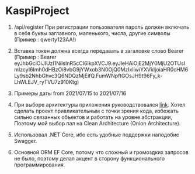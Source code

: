 # KaspiProject

1. /api/register При регистрации пользователя пароль должен включать в себя буквы заглавного, маленького, числа, другие символы (Пример : qwerty123AA!)

2. Вставка токен должна всегда передавать в загаловке слово Bearer (Пример : Bearer eyJhbGciOiJIUzI1NiIsInR5cCI6IkpXVCJ9.eyJleHAiOjE2MjY0MjU2OTUsImlzcyI6Imh0dHBzOi8vbG9jYWxob3N0OjQ0MzIxIiwiYXVkIjoiaHR0cHM6Ly9sb2NhbGhvc3Q6NDQzMjEifQ.FumWNpftGOsJH9t96Fy_k-LhWLEJV_ryTVU7z910Ktg)

3. Примеры даты from 2021/07/15 to 2021/07/16

4. При выборе архитектуры приложения руководствовался [link](https://docs.microsoft.com/en-us/dotnet/architecture/modern-web-apps-azure/common-web-application-architectures). Хотел сделать проект привликательным с точки зрения кода, избежать сильно связанных объектов и работать на уровне абстракции, Поэтому мой выбор пал на Clean Architecture (Onion Architecture).

5. Использовал .NET Core, ибо есть удобные поддержки наподобие Swagger.

6. Основной ORM EF Core, потому что сложный и громоздких запросов не было, поэтому делал акцент в сторону функционального программирования.

